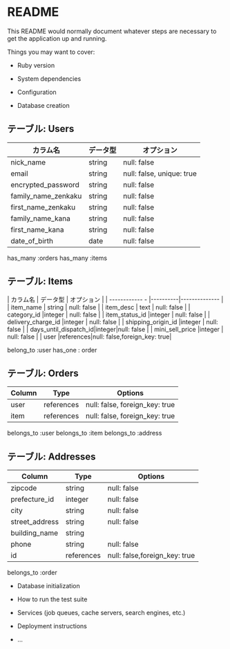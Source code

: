 # README

This README would normally document whatever steps are necessary to get the
application up and running.

Things you may want to cover:

* Ruby version

* System dependencies

* Configuration

* Database creation




## テーブル: Users

| カラム名            | データ型 | オプション   |
| ----------------- | ---------- |--------- |
| nick_name          | string  | null: false |
| email              | string  | null: false, unique: true |
| encrypted_password | string  | null: false |
| family_name_zenkaku| string  | null: false |
| first_name_zenkaku |  string | null: false |
| family_name_kana   |  string | null: false |
| first_name_kana    |  string | null: false |
| date_of_birth      |  date   | null: false |

has_many :orders
has_many :items





## テーブル: Items
| カラム名             | データ型 | オプション |
| ------------      - |----------|-------------- |
| item_name           | string | null: false |
| item_desc           | text   | null: false |
| category_id         |integer | null: false |
| item_status_id      |integer | null: false |
| delivery_charge_id  |integer | null: false |
| shipping_origin_id  |integer | null: false |
| days_until_dispatch_id|integer|null: false |
| mini_sell_price     |integer | null: false |
| user                |references|null: false,foreign_key: true|

belong_to :user
has_one : order



## テーブル: Orders

| Column        | Type       | Options                        |
| ------------- | ---------- | ------------------------------ |
| user          |references  | null: false, foreign_key: true |
| item          |references  | null: false, foreign_key: true |


belongs_to :user
belongs_to :item
belongs_to :address

## テーブル: Addresses

| Column            | Type     | Options              |
| ------------- | ---------- | ------------------------------ |
| zipcode           | string   | null: false          |
| prefecture_id     | integer  | null: false          |
| city              | string   | null: false          |
| street_address    | string   | null: false          |
| building_name     | string   |                      |
| phone             | string   | null: false          |
| id                |references|null: false,foreign_key: true|

belongs_to :order









* Database initialization

* How to run the test suite

* Services (job queues, cache servers, search engines, etc.)

* Deployment instructions

* ...
